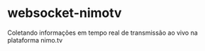 # websocket-nimotv
Coletando informações em tempo real de transmissão ao vivo na plataforma nimo.tv
